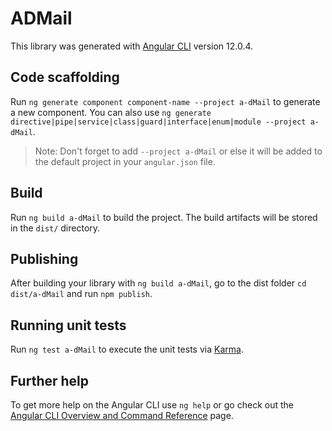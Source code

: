 # ADMail

This library was generated with [Angular CLI](https://github.com/angular/angular-cli) version 12.0.4.

## Code scaffolding

Run `ng generate component component-name --project a-dMail` to generate a new component. You can also use `ng generate directive|pipe|service|class|guard|interface|enum|module --project a-dMail`.
> Note: Don't forget to add `--project a-dMail` or else it will be added to the default project in your `angular.json` file. 

## Build

Run `ng build a-dMail` to build the project. The build artifacts will be stored in the `dist/` directory.

## Publishing

After building your library with `ng build a-dMail`, go to the dist folder `cd dist/a-dMail` and run `npm publish`.

## Running unit tests

Run `ng test a-dMail` to execute the unit tests via [Karma](https://karma-runner.github.io).

## Further help

To get more help on the Angular CLI use `ng help` or go check out the [Angular CLI Overview and Command Reference](https://angular.io/cli) page.
